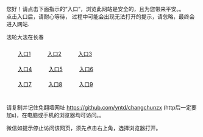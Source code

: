 您好！请点击下面指示的“入口”，浏览此网站是安全的，且为您带来平安。。 <br/>
点击入口后，请耐心等待， 过程中可能会出现无法打开的提示，请忽略，最终会进入网站. </br>

法轮大法在长春<br/>
<div style="padding:10px"><a style="margin:20px" target="_blank" href="https://d1jm2semq3pc24.cloudfront.net/2Qpsp?hkstd" id="ccLink1" rel="nofollow">入口1</a> <a target="_blank" style="margin:20px" href="https://d2rbtu1r8t8n02.cloudfront.net/2Qpsp?zeyhbvae" id="ccLink2" rel="nofollow">入口2</a> <a style="margin:20px" target="_blank" href="https://d3smj746xm8gr5.cloudfront.net/2Qpsp?xwzqfifv" id="ccLink3" rel="nofollow">入口3</a></div>

<div style="padding:10px" ><a style="margin:20px" target="_blank" href="https://d1jm2semq3pc24.cloudfront.net/2Qpsp?hkstd" id="ccLink4" rel="nofollow">入口4</a> <a style="margin:20px" href="https://d2rbtu1r8t8n02.cloudfront.net/2Qpsp?zeyhbvae" target="_blank" id="ccLink5" rel="nofollow">入口5</a> <a style="margin:20px" href="https://d3smj746xm8gr5.cloudfront.net/2Qpsp?xwzqfifv" target="_blank" id="ccLink6" rel="nofollow">入口6</a></div>

<div style="padding:10px"><a style="margin:20px" target="_blank" href="https://d1jm2semq3pc24.cloudfront.net/2Qpsp?hkstd" id="ccLink7" rel="nofollow">入口7</a> <a style="margin:20px" href="https://d2rbtu1r8t8n02.cloudfront.net/2Qpsp?zeyhbvae" target="_blank" id="ccLink8" rel="nofollow">入口8</a> <a style="margin:20px" target="_blank" href="https://d3smj746xm8gr5.cloudfront.net/2Qpsp?xwzqfifv" id="ccLink9" rel="nofollow">入口9</a></div>

<br/>



请复制并记住免翻墙网址 https://github.com/yntd/changchunzx (http后一定要加s)，在电脑或手机的浏览器均可访问。。<br/>

微信如提示停止访问该网页，须先点击右上角，选择浏览器打开。
